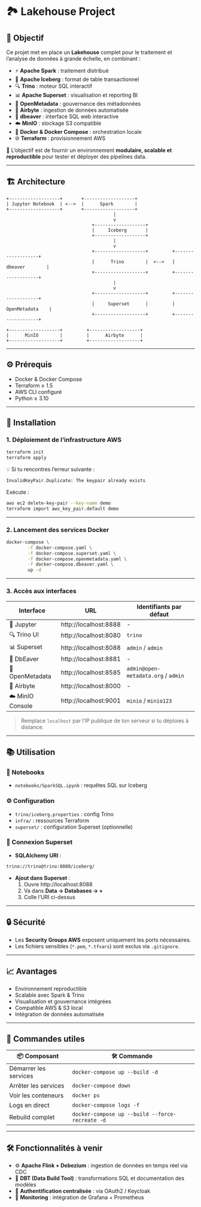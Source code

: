 # 🏞️ Lakehouse Project

## 🌟 Objectif

Ce projet met en place un **Lakehouse** complet pour le traitement et l’analyse de données à grande échelle, en combinant :

- ⚡ **Apache Spark** : traitement distribué  
- 🧊 **Apache Iceberg** : format de table transactionnel  
- 🔍 **Trino** : moteur SQL interactif  
- 📊 **Apache Superset** : visualisation et reporting BI  
- 🧠 **OpenMetadata** : gouvernance des métadonnées  
- 🔄 **Airbyte** : ingestion de données automatisée  
- 🧪 **dbeaver** : interface SQL web interactive  
- ☁️ **MinIO** : stockage S3 compatible  
- 🐳 **Docker & Docker Compose** : orchestration locale  
- 🌐 **Terraform** : provisionnement AWS  

🎯 L’objectif est de fournir un environnement **modulaire, scalable et reproductible** pour tester et déployer des pipelines data.

---

## 🏗️ Architecture

```text
+-------------------+       +-------------------+
| Jupyter Notebook  | <-->  |      Spark        |
+-------------------+       +-------------------+
                                        |
                                        v
                                +-------------------+
                                |     Iceberg       |
                                +-------------------+
                                        |
                                        v
                                +-------------------+         +-------------------+
                                |      Trino        |  <-->   |        dbeaver        |
                                +-------------------+         +-------------------+
                                        |
                                        v
                                +-------------------+         +-------------------+
                                |     Superset      |         |   OpenMetadata    |
                                +-------------------+         +-------------------+

+-------------------+         +-------------------+
|      MinIO        |         |      Airbyte      |
+-------------------+         +-------------------+
```

---

## ⚙️ Prérequis

- Docker & Docker Compose  
- Terraform ≥ 1.5  
- AWS CLI configuré  
- Python ≥ 3.10  

---

## 🚀 Installation

### 1. Déploiement de l’infrastructure AWS

```bash
terraform init
terraform apply
```

💡 Si tu rencontres l’erreur suivante :
```bash
InvalidKeyPair.Duplicate: The keypair already exists
```
Exécute :

```bash
aws ec2 delete-key-pair --key-name demo
terraform import aws_key_pair.default demo
```

---

### 2. Lancement des services Docker

```bash
docker-compose \
        -f docker-compose.yaml \
        -f docker-compose.superset.yaml \
        -f docker-compose.openmetadata.yaml \
        -f docker-compose.dbeaver.yaml \
        up -d
```

---

### 3. Accès aux interfaces

| Interface         | URL                          | Identifiants par défaut     |
|-------------------|------------------------------|-----------------------------|
| 📓 Jupyter         | http://localhost:8888        | -                           |
| 🔍 Trino UI        | http://localhost:8080        | `trino`                          |
| 📊 Superset        | http://localhost:8088        | `admin` / `admin`           |
| 🧪 DbEaver         | http://localhost:8881        | -                           |
| 🧠 OpenMetadata    | http://localhost:8585        | `admin@open-metadata.org` / `admin`           |
| 🔄 Airbyte         | http://localhost:8000        | -                           |
| ☁️ MinIO Console   | http://localhost:9001        | `minio` / `minio123` |

> Remplace `localhost` par l’IP publique de ton serveur si tu déploies à distance.

---

## 📚 Utilisation

### 🔬 Notebooks

- `notebooks/SparkSQL.ipynb` : requêtes SQL sur Iceberg  

### ⚙️ Configuration

- `trino/iceberg.properties` : config Trino  
- `infra/` : ressources Terraform  
- `superset/` : configuration Superset (optionnelle)  

### 🔗 Connexion Superset

- **SQLAlchemy URI** :

```bash
trino://trino@trino:8080/iceberg/
```

- **Ajout dans Superset** :
  1. Ouvre http://localhost:8088  
  2. Va dans **Data → Databases → +**  
  3. Colle l’URI ci-dessus  

---

## 🔒 Sécurité

- Les **Security Groups AWS** exposent uniquement les ports nécessaires.  
- Les fichiers sensibles (`*.pem`, `*.tfvars`) sont exclus via `.gitignore`.

---

## 📈 Avantages

- Environnement reproductible  
- Scalable avec Spark & Trino  
- Visualisation et gouvernance intégrées  
- Compatible AWS & S3 local  
- Intégration de données automatisée  

---

## 📎 Commandes utiles

| 📦 Composant        | 🛠️ Commande                                      |
|---------------------|--------------------------------------------------|
| Démarrer les services | `docker-compose up --build -d`                |
| Arrêter les services  | `docker-compose down`                         |
| Voir les conteneurs   | `docker ps`                                   |
| Logs en direct        | `docker-compose logs -f`                      |
| Rebuild complet       | `docker-compose up --build --force-recreate -d` |

---

## 🛠️ Fonctionnalités à venir

- ⚙️ **Apache Flink + Debezium** : ingestion de données en temps réel via CDC  
- 🧬 **DBT (Data Build Tool)** : transformations SQL et documentation des modèles  
- 🔐 **Authentification centralisée** : via OAuth2 / Keycloak  
- 📡 **Monitoring** : intégration de Grafana + Prometheus  
